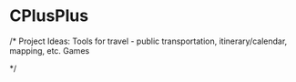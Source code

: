 # CPlusPlus

/*
Project Ideas:
Tools for travel - public transportation, itinerary/calendar, mapping, etc.
Games


*/
